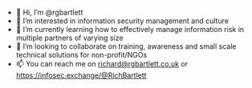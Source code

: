 - 👋 Hi, I’m @rgbartlett
- 👀 I’m interested in information security management and culture
- 🌱 I’m currently learning how to effectively manage information risk in multiple partners of varying size
- 💞️ I’m looking to collaborate on training, awareness and small scale technical solutions for non-profit/NGOs
- 📫 You can reach me on richard@rgbartlett.co.uk or https://infosec.exchange/@RichBartlett

<!---
rgbartlett/rgbartlett is a ✨ special ✨ repository because its `README.md` (this file) appears on your GitHub profile.
You can click the Preview link to take a look at your changes.
--->
